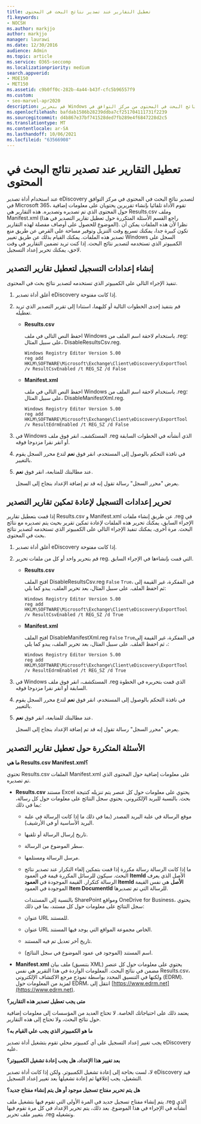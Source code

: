 ```yaml
---
title: تعطيل التقارير عند تصدير نتائج البحث في المحتوى
f1.keywords:
- NOCSH
ms.author: markjjo
author: markjjo
manager: laurawi
ms.date: 12/30/2016
audience: Admin
ms.topic: article
ms.service: O365-seccomp
ms.localizationpriority: medium
search.appverid:
- MOE150
- MET150
ms.assetid: c9b0ff0c-282b-4a44-b43f-cfc5b96557f9
ms.custom:
- seo-marvel-apr2020
description: قم بتحرير Windows السجل على الكمبيوتر المحلي لتعطيل التقارير عند تصدير نتائج البحث في المحتوى من مركز التوافق في Microsoft 365.
ms.openlocfilehash: bafdab1586b28239ddba7cf251704111731f2239
ms.sourcegitcommit: d4b867e37bf741528ded7fb289e4f6847228d2c5
ms.translationtype: MT
ms.contentlocale: ar-SA
ms.lasthandoff: 10/06/2021
ms.locfileid: "63566908"
---
```

# <a name="disable-reports-when-you-export-content-search-results"></a>تعطيل التقارير عند تصدير نتائج البحث في المحتوى

عند استخدام أداة تصدير eDiscovery لتصدير نتائج البحث في المحتوى في مركز التوافق في Microsoft 365، تقوم الأداة تلقائيا بإنشاء تقريرين يحتويان على معلومات إضافية حول المحتوى الذي تم تصديره وتصديره. هذه التقارير هي Results.csv وملف Manifest.xml (راجع القسم الأسئلة المتكررة حول تعطيل تقارير التصدير في هذا [](#frequently-asked-questions-about-disabling-export-reports) الموضوع للحصول على أوصاف مفصلة لهذه التقارير). نظرا لأن هذه الملفات يمكن أن تكون كبيرة جدا، يمكنك تسريع وقت التنزيل وتوفير مساحة على القرص عن طريق منع تصدير هذه الملفات. يمكنك القيام بذلك عن طريق تغيير Windows السجل على الكمبيوتر الذي تستخدمه لتصدير نتائج البحث. إذا كنت تريد تضمين التقارير في وقت لاحق، يمكنك تحرير إعداد التسجيل. 
  
## <a name="create-registry-settings-to-disable-the-export-reports"></a>إنشاء إعدادات التسجيل لتعطيل تقارير التصدير

تنفيذ الإجراء التالي على الكمبيوتر الذي تستخدمه لتصدير نتائج بحث في المحتوى.
  
1. أغلق أداة تصدير eDiscovery إذا كانت مفتوحة.
    
2. قم بتنفيذ إحدى الخطوات التالية أو كليهما، استنادا إلى تقرير التصدير الذي تريد تعطيله.
    
    - **Results.csv**
    
      احفظ النص التالي في ملف Windows باستخدام لاحقة اسم الملف من .reg؛ على سبيل المثال، DisableResultsCsv.reg.
    
      ```text
      Windows Registry Editor Version 5.00
      reg add HKLM\SOFTWARE\Microsoft\Exchange\Client\eDiscovery\ExportTool /v ResultCsvEnabled /t REG_SZ /d False 
      ```

    - **Manifest.xml**
    
      احفظ النص التالي في ملف Windows باستخدام لاحقة اسم الملف من .reg؛ على سبيل المثال، DisableManifestXml.reg.
    
      ```text
      Windows Registry Editor Version 5.00
      reg add HKLM\SOFTWARE\Microsoft\Exchange\Client\eDiscovery\ExportTool /v ResultEdrmEnabled /t REG_SZ /d False 
      ```

3. في Windows المستكشف، انقر فوق ملف .reg الذي أنشأته في الخطوات السابقة أو انقر نقرا مزدوجا فوقه.
    
4. في نافذة التحكم بالوصول إلى المستخدم، انقر فوق **نعم** لتدع محرر السجل يقوم بالتغيير. 
    
5. عند مطالبتك للمتابعة، انقر فوق **نعم**.
    
    يعرض "محرر السجل" رسالة تقول إنه قد تم إضافة الإعداد بنجاح إلى السجل.
  
## <a name="edit-registry-settings-to-re-enable-the-export-reports"></a>تحرير إعدادات التسجيل لإعادة تمكين تقارير التصدير

إذا قمت بتعطيل تقارير Results.csv و Manifest.xml عن طريق إنشاء ملفات .reg في الإجراء السابق، يمكنك تحرير هذه الملفات لإعادة تمكين تقرير بحيث يتم تصديره مع نتائج البحث. مرة أخرى، يمكنك تنفيذ الإجراء التالي على الكمبيوتر الذي تستخدمه لتصدير نتائج بحث في المحتوى.
  
1. أغلق أداة تصدير eDiscovery إذا كانت مفتوحة.
    
2. قم بتحرير واحد أو كل من ملفات تحرير reg. التي قمت بإنشاءها في الإجراء السابق.
    
    - **Results.csv**
    
        افتح الملف DisableResultsCsv.reg `False` `True`في المفكرة، غير القيمة إلى ، ثم احفظ الملف. على سبيل المثال، بعد تحرير الملف، يبدو كما يلي:
    
        ```text
        Windows Registry Editor Version 5.00
      reg add HKLM\SOFTWARE\Microsoft\Exchange\Client\eDiscovery\ExportTool /v ResultCsvEnabled /t REG_SZ /d True
        ```

    - **Manifest.xml**
    
        افتح الملف DisableManifestXml.reg `False` `True`في المفكرة، غير القيمة إلى ، ثم احفظ الملف. على سبيل المثال، بعد تحرير الملف، يبدو كما يلي:
    
      ```text
      Windows Registry Editor Version 5.00
      reg add HKLM\SOFTWARE\Microsoft\Exchange\Client\eDiscovery\ExportTool /v ResultEdrmEnabled /t REG_SZ /d True
      ```

3. في Windows المستكشف، انقر فوق ملف .reg الذي قمت بتحريره في الخطوة السابقة أو انقر نقرا مزدوجا فوقه.
    
4. في نافذة التحكم بالوصول إلى المستخدم، انقر فوق **نعم** لتدع محرر السجل يقوم بالتغيير. 
    
5. عند مطالبتك للمتابعة، انقر فوق **نعم**.
    
    يعرض "محرر السجل" رسالة تقول إنه قد تم إضافة الإعداد بنجاح إلى السجل.
  
## <a name="frequently-asked-questions-about-disabling-export-reports"></a>الأسئلة المتكررة حول تعطيل تقارير التصدير

 **ما هي Results.csv Manifest.xml؟**
  
تحتوي Results.csv الملفات Manifest.xml على معلومات إضافية حول المحتوى الذي تم تصديره.
  
- **Results.csv** مستند Excel يحتوي على معلومات حول كل عنصر يتم تنزيله كنتيجة بحث. بالنسبة للبريد الإلكتروني، يحتوي سجل النتائج على معلومات حول كل رسالة، بما في ذلك: 
    
  - موقع الرسالة في علبة البريد المصدر (بما في ذلك ما إذا كانت الرسالة في علبة البريد الأساسية أو في الأرشيف).
    
  - تاريخ إرسال الرسالة أو تلقيها.
    
  - سطر الموضوع من الرسالة.
    
  - مرسل الرسالة ومستلمها.
    
  - ما إذا كانت الرسالة رسالة مكررة إذا قمت بتمكين إلغاء التكرار عند تصدير نتائج البحث. سيكون للرسائل المكررة قيمة في العمود **ItemId** الأصل الذي يعرف الرسالة كتكرار. القيمة الموجودة في **العمود ItemId الأصل** هي نفس القيمة الموجودة في العمود **Item DocumentId** للرسالة التي تم تصديرها. 
    
    بالنسبة إلى المستندات SharePoint ومواقع OneDrive for Business، يحتوي سجل النتائج على معلومات حول كل مستند، بما في ذلك:
    
  - عنوان URL للمستند.
    
  - عنوان URL الخاص مجموعة المواقع التي يوجد فيها المستند.
    
  - تاريخ آخر تعديل تم فيه المستند.
    
  - اسم المستند (الموجود في عمود الموضوع في سجل النتائج).
    
- **Manifest.xml** ملف بيان (بتنسيق XML) يحتوي على معلومات حول كل عنصر مضمن في نتائج البحث. المعلومات الواردة في هذا التقرير هي نفس Results.csv، ولكنها في التنسيق المحدد بواسطة نموذج مرجع الاكتشاف الإلكتروني (EDRM). لمزيد من المعلومات حول EDRM، انتقل إلى [https://www.edrm.net](https://www.edrm.net).
    
 **متى يجب تعطيل تصدير هذه التقارير؟**
  
يعتمد ذلك على احتياجاتك الخاصة. لا تحتاج العديد من المؤسسات إلى معلومات إضافية حول نتائج البحث، ولا تحتاج إلى هذه التقارير.
  
 **ما هو الكمبيوتر الذي يجب علي القيام به؟**
  
 يجب تغيير إعداد التسجيل على أي كمبيوتر محلي تقوم بتشغيل أداة تصدير eDiscovery عليه. 
  
 **بعد تغيير هذا الإعداد، هل يجب إعادة تشغيل الكمبيوتر؟**
  
لا، لست بحاجة إلى إعادة تشغيل الكمبيوتر. ولكن إذا كانت أداة تصدير eDiscovery قيد التشغيل، يجب إغلاقها ثم إعادة تشغيلها بعد تغيير إعداد التسجيل.
  
 **هل يتم تحرير مفتاح تسجيل موجود أو هل يتم إنشاء مفتاح جديد؟**
  
يتم إنشاء مفتاح تسجيل جديد في المرة الأولى التي تقوم فيها بتشغيل ملف .reg الذي أنشأته في الإجراء في هذا الموضوع. بعد ذلك، يتم تحرير الإعداد في كل مرة تقوم فيها بتغيير ملف تحرير .reg وتشغيله.
